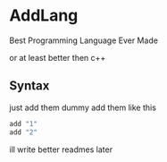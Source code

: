 # AddLang
Best Programming Language Ever Made

or at least better then c++
## Syntax
just add them dummy
add them like this
```ruby
add "1"
add "2"
```

ill write better readmes later
